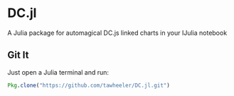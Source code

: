 # DC.jl
A Julia package for automagical DC.js linked charts in your IJulia notebook

## Git It

Just open a Julia terminal and run:
```julia
Pkg.clone("https://github.com/tawheeler/DC.jl.git")
```
